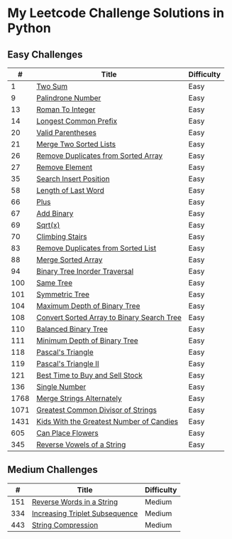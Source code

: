 # My Leetcode Challenge Solutions in Python

## Easy Challenges

| #       |               Title                                                  | Difficulty |
| ------- | ------------------------------------------------------------------   | :-------   |
| 1       |  [Two Sum](https://leetcode.com/problems/two-sum/)                                                         |  Easy      |
| 9       |  [Palindrone Number](https://leetcode.com/problems/palindrone-number/)                                               |  Easy      | 
| 13      |  [Roman To Integer]()                                                |  Easy      | 
| 14      |  [Longest Common Prefix]()                                           |  Easy      | 
| 20      |  [Valid Parentheses]()                                               |  Easy      | 
| 21      |  [Merge Two Sorted Lists]()                                          |  Easy      | 
| 26      |  [Remove Duplicates from Sorted Array]()                             |  Easy      | 
| 27      |  [Remove Element]()                                                  |  Easy      | 
| 35      |  [Search Insert Position]()                                          |  Easy      | 
| 58      |  [Length of Last Word](https://leetcode.com/problems/length-of-last-word/)                                             |  Easy      | 
| 66      |  [Plus](https://leetcode.com/problems/plus-one/)                                                                       |  Easy      | 
| 67     |  [Add Binary](https://leetcode.com/problems/add-binary/)                                                                       |  Easy      | 
| 69     |  [Sqrt(x)](https://leetcode.com/problems/sqrtx/)                                                                       |  Easy      | 
| 70   |  [Climbing Stairs](https://leetcode.com/problems/climbing-stairs/)                                                                       |  Easy      | 
| 83   |  [Remove Duplicates from Sorted List](https://leetcode.com/problems/remove-duplicates-from-sorted-list/)                                                                       |  Easy      | 
| 88   |  [Merge Sorted Array](https://leetcode.com/problems/merge-sorted-array/)                                                                       |  Easy      | 
| 94   |  [Binary Tree Inorder Traversal](https://leetcode.com/problems/binary-tree-inorder-traversal/description/)                                                                       |  Easy      | 
| 100  |  [Same Tree](https://leetcode.com/problems/same-tree/description/)                                                                       |  Easy      | 
| 101 |  [Symmetric Tree](https://leetcode.com/problems/symmetric-tree/description/)                                                                       |  Easy      | 
| 104 |  [Maximum Depth of Binary Tree](https://leetcode.com/problems/maximum-depth-of-binary-tree/description/)                                                                       |  Easy      | 
| 108 |  [ Convert Sorted Array to Binary Search Tree](https://leetcode.com/problems/convert-sorted-array-to-binary-search-tree/description/)                                                                       |  Easy      | 
| 110 |  [  Balanced Binary Tree](https://leetcode.com/problems/balanced-binary-tree/description/)                                                                       |  Easy      | 
| 111 |  [Minimum Depth of Binary Tree](https://leetcode.com/problems/minimum-depth-of-binary-tree/description/)                                                                       |  Easy      | 
| 118 |  [Pascal's Triangle](https://leetcode.com/problems/pascal-triangle/description/)                                                                       |  Easy      | 
| 119 |  [Pascal's Triangle II](https://leetcode.com/problems/pascal-triangle-ii/description/)                                                                       |  Easy      | 
| 121 |  [Best Time to Buy and Sell Stock](https://leetcode.com/problems/best-time-to-buy-and-sell-stock/description/)                                                                       |  Easy      | 
| 136 |  [ Single Number ](https://leetcode.com/problems/single-number/description/)                                                                       |  Easy      | 
| 1768 |  [ Merge Strings Alternately ](https://leetcode.com/problems/merge-strings-alternately/description/)                                                                       |  Easy      | 
| 1071 |  [ Greatest Common Divisor of Strings ](https://leetcode.com/problems/greatest-common-divisor-of-strings/description/)                                                                       |  Easy      | 
| 1431 |  [ Kids With the Greatest Number of Candies ](https://leetcode.com/problems/kids-with-the-greatest-number-of-candies/description/)                                                                       |  Easy      | 
| 605 |  [ Can Place Flowers ](https://leetcode.com/problems/can-place-flowers/description/)                                                                       |  Easy      | 
| 345 |  [ Reverse Vowels of a String ](https://leetcode.com/problems/reverse-vowels-of-a-string/description/)                                                                       |  Easy      | 


## Medium Challenges

| #       |               Title                                                  | Difficulty |
| ------- | ------------------------------------------------------------------   | :-------   |
| 151  |  [ Reverse Words in a String ](https://leetcode.com/problems/reverse-words-in-a-string/)                                                         |  Medium      |
| 334  |  [ Increasing Triplet Subsequence ](https://leetcode.com/problems/increasing-triplet-subsequence/)                                                         |  Medium      |
| 443  |  [ String Compression ](https://leetcode.com/problems/string-compression/)                                                         |  Medium      |
 
  
